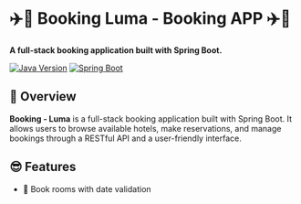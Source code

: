 # ✈️🏨 Booking Luma - Booking APP ✈️🏨

**A full-stack booking application built with Spring Boot.**

[![Java Version](https://img.shields.io/badge/Java-17%2B-brightgreen)](https://openjdk.org/)
[![Spring Boot](https://img.shields.io/badge/Spring_Boot-3.2-blue)](https://spring.io/projects/spring-boot)

## 🌟 Overview
**Booking - Luma** is a full-stack  booking application built with Spring Boot. It allows users to browse available hotels, make reservations, and manage bookings through a RESTful API and a user-friendly interface.

## 😎 Features

- 📅 Book rooms with date validation

